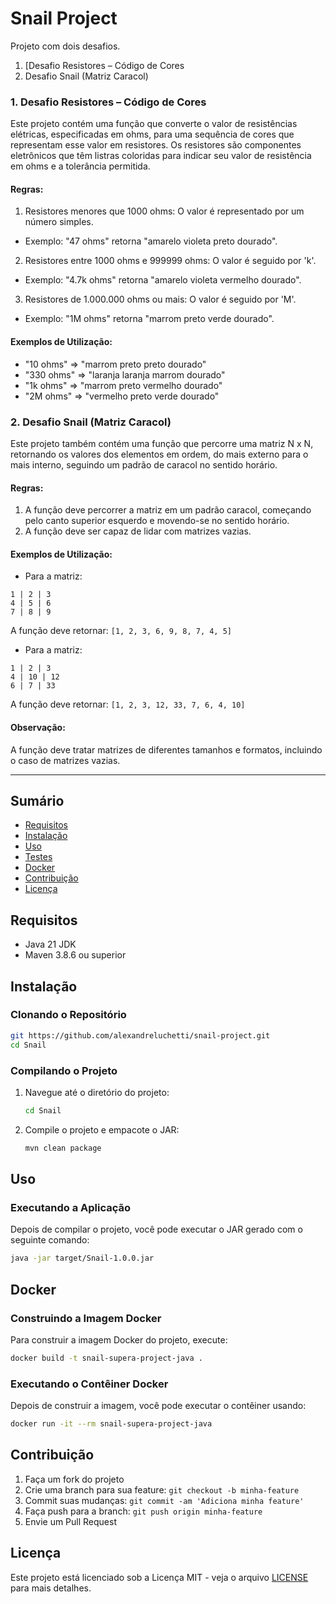 # Snail Project

Projeto com dois desafios.
1. [Desafio Resistores – Código de Cores
2. Desafio Snail (Matriz Caracol)

### 1. Desafio Resistores – Código de Cores
Este projeto contém uma função que converte o valor de resistências elétricas, especificadas em ohms, para uma sequência de cores que representam esse valor em resistores. Os resistores são componentes eletrônicos que têm listras coloridas para indicar seu valor de resistência em ohms e a tolerância permitida.

#### Regras:
1. Resistores menores que 1000 ohms: O valor é representado por um número simples.
- Exemplo: "47 ohms" retorna "amarelo violeta preto dourado".
2. Resistores entre 1000 ohms e 999999 ohms: O valor é seguido por 'k'.
- Exemplo: "4.7k ohms" retorna "amarelo violeta vermelho dourado".
3. Resistores de 1.000.000 ohms ou mais: O valor é seguido por 'M'.
- Exemplo: "1M ohms" retorna "marrom preto verde dourado".

#### Exemplos de Utilização:
- "10 ohms" => "marrom preto preto dourado"
- "330 ohms" => "laranja laranja marrom dourado"
- "1k ohms" => "marrom preto vermelho dourado"
- "2M ohms" => "vermelho preto verde dourado"

### 2. Desafio Snail (Matriz Caracol)
Este projeto também contém uma função que percorre uma matriz N x N, retornando os valores dos elementos em ordem, do mais externo para o mais interno, seguindo um padrão de caracol no sentido horário.

#### Regras:
1. A função deve percorrer a matriz em um padrão caracol, começando pelo canto superior esquerdo e movendo-se no sentido horário.
2. A função deve ser capaz de lidar com matrizes vazias.

#### Exemplos de Utilização:

- Para a matriz:
```text
1 | 2 | 3
4 | 5 | 6
7 | 8 | 9
```
A função deve retornar: `[1, 2, 3, 6, 9, 8, 7, 4, 5]`

- Para a matriz:
```text
1 | 2 | 3
4 | 10 | 12
6 | 7 | 33
```
A função deve retornar: `[1, 2, 3, 12, 33, 7, 6, 4, 10]`

#### Observação:
A função deve tratar matrizes de diferentes tamanhos e formatos, incluindo o caso de matrizes vazias.

<hr>

## Sumário

- [Requisitos](#requisitos)
- [Instalação](#instalação)
- [Uso](#uso)
- [Testes](#testes)
- [Docker](#docker)
- [Contribuição](#contribuição)
- [Licença](#licença)

## Requisitos

- Java 21 JDK
- Maven 3.8.6 ou superior

## Instalação

### Clonando o Repositório

```sh
git https://github.com/alexandreluchetti/snail-project.git
cd Snail
```

### Compilando o Projeto

1. Navegue até o diretório do projeto:
    ```sh
    cd Snail
    ```

2. Compile o projeto e empacote o JAR:
    ```sh
    mvn clean package
    ```

## Uso

### Executando a Aplicação

Depois de compilar o projeto, você pode executar o JAR gerado com o seguinte comando:

```sh
java -jar target/Snail-1.0.0.jar
```

[//]: # (## Testes)

[//]: # ()
[//]: # (Para rodar os testes do projeto, use o seguinte comando:)

[//]: # ()
[//]: # (```sh)

[//]: # (mvn test)

[//]: # (```)

## Docker

### Construindo a Imagem Docker

Para construir a imagem Docker do projeto, execute:

```sh
docker build -t snail-supera-project-java .
```

### Executando o Contêiner Docker

Depois de construir a imagem, você pode executar o contêiner usando:

```sh
docker run -it --rm snail-supera-project-java
```

## Contribuição

1. Faça um fork do projeto
2. Crie uma branch para sua feature: `git checkout -b minha-feature`
3. Commit suas mudanças: `git commit -am 'Adiciona minha feature'`
4. Faça push para a branch: `git push origin minha-feature`
5. Envie um Pull Request

## Licença

Este projeto está licenciado sob a Licença MIT - veja o arquivo [LICENSE](LICENSE) para mais detalhes.